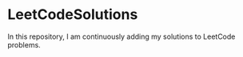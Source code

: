 # LeetCodeSolutions

In this repository, I am continuously adding my solutions to LeetCode problems.
